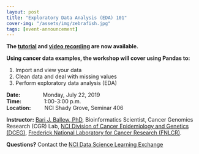 ```yaml
---
layout: post
title: "Exploratory Data Analysis (EDA) 101"
cover-img: "/assets/img/zebrafish.jpg"
tags: [event-announcement]
---
```


**The [tutorial](https://github.com/bballew/pandas_tutorial) and [video recording](https://cbiit.webex.com/cbiit/ldr.php?RCID=e47f0f37912d583d201f34b0ea6afbd2) are now available.**  

**Using cancer data examples, the workshop will cover using Pandas to:**  
1. Import and view your data  
2. Clean data and deal with missing values  
3. Perform exploratory data analysis (EDA)  

**Date:** &nbsp;&nbsp;&nbsp;&nbsp;&nbsp;&nbsp;&nbsp;&nbsp;&nbsp;&nbsp;&nbsp;&nbsp;&nbsp;&nbsp;Monday, July 22, 2019  
**Time:** &nbsp;&nbsp;&nbsp;&nbsp;&nbsp;&nbsp;&nbsp;&nbsp;&nbsp;&nbsp;&nbsp;&nbsp;&nbsp;&nbsp;1:00-3:00 p.m.  
**Location:**&nbsp;&nbsp;&nbsp;&nbsp;&nbsp;&nbsp;&nbsp;&nbsp;&nbsp;NCI Shady Grove, Seminar 406  

**Instructor:** [Bari J. Ballew, PhD](https://www.linkedin.com/in/bariballew/), Bioinformatics Scientist, Cancer Genomics Research (CGR) Lab, [NCI Division of Cancer Epidemiology and Genetics (DCEG)](https://dceg.cancer.gov/), [Frederick National Laboratory for Cancer Research (FNLCR)](https://frederick.cancer.gov/).

**Questions?** Contact the [NCI Data Science Learning Exchange](mailto:NCIDataScienceLearningExchange@mail.nih.gov)


